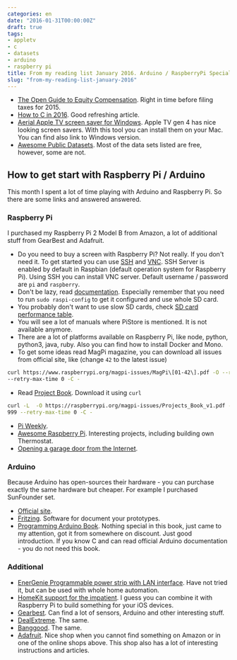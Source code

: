 ```yaml
---
categories: en
date: "2016-01-31T00:00:00Z"
draft: true
tags:
- appletv
- c
- datasets
- arduino
- raspberry pi
title: From my reading list January 2016. Arduino / RaspberryPi Special.
slug: "from-my-reading-list-january-2016"
---
```


- [The Open Guide to Equity
    Compensation](https://github.com/jlevy/og-equity-compensation). Right in
    time before filing taxes for 2015.
- [How to C in 2016](https://matt.sh/howto-c). Good refreshing article.
- [Aerial Apple TV screen saver for Windows](https://github.com/cDima/Aerial/).
    Apple TV gen 4 has nice looking screen savers. With this tool you can
    install them on your Mac. You can find also link to Windows version.
- [Awesome Public
    Datasets](https://github.com/caesar0301/awesome-public-datasets).  Most of
    the data sets listed are free, however, some are not.

## How to get start with Raspberry Pi / Arduino

This month I spent a lot of time playing with Arduino and Raspberry Pi. So
there are some links and answered answered.

### Raspberry Pi

I purchased my Raspberry Pi 2 Model B from Amazon, a lot of additional stuff
from GearBest and Adafruit.

- Do you need to buy a screen with Raspberry Pi? Not really. If you don't need
    it. To get started you can use
    [SSH](https://www.raspberrypi.org/documentation/remote-access/ssh/README.md) and [VNC](https://www.raspberrypi.org/documentation/remote-access/vnc/README.md).
    SSH Server is enabled by default in Raspbian (default operation system for Raspberry Pi). Using SSH
    you can install VNC server. Default username / password are `pi` and
    `raspberry`.
- Don't be lazy, read
    [documentation](https://www.raspberrypi.org/documentation/). Especially
    remember that you need to run `sudo raspi-config` to get it configured and
    use whole SD card.
- You probably don't want to use slow SD cards, check [SD card performance
    table](http://elinux.org/RPi_SD_cards#SD_card_performance).
- You will see a lot of manuals where PiStore is mentioned. It is not available
    anymore.
- There are a lot of platforms available on Raspberry Pi, like node, python,
    python3, java, ruby. Also you can find how to install Docker and Mono.
- To get some ideas read MagPi magazine, you can download all issues from
    official site, like (change `42` to the latest issue)

```bash
curl https://www.raspberrypi.org/magpi-issues/MagPi\[01-42\].pdf -O --retry 999
--retry-max-time 0 -C -
```

- Read [Project Book](https://www.raspberrypi.org/magpi/issues/projects-1/).
    Download it using `curl`

```bash
curl -L  -O https://raspberrypi.org/magpi-issues/Projects_Book_v1.pdf --retry
999 --retry-max-time 0 -C -
```

- [Pi Weekly](http://piweekly.net).
- [Awesome Raspberry Pi](https://github.com/blackout314/awesome-raspberry-pi).
    Interesting projects, including building own Thermostat.
- [Opening a garage door from the
    Internet](http://dhowdy.blogspot.co.uk/2015/10/opening-garage-door-from-internet.html).

### Arduino

Because Arduino has open-sources their hardware - you can purchase exactly the
same hardware but cheaper. For example I purchased SunFounder set.

- [Official site](https://www.arduino.cc).
- [Fritzing](http://fritzing.org/home/). Software for document your prototypes.
- [Programming Arduino Book](http://arduinobook.com/programming-arduino-ed1/).
    Nothing special in this book, just came to my attention, got it from
    somewhere on discount. Just good introduction. If you know C and can read
    official Arduino documentation - you do not need this book.

### Additional

- [EnerGenie Programmable power strip with LAN
    interface](http://energenie.com/item.aspx?id=7557&lang=en). Have not tried
    it, but can be used with whole home automation.
- [HomeKit support for the impatient](https://github.com/nfarina/homebridge). I
    guess you can combine it with Raspberry Pi to build something for your iOS
    devices.
- [Gearbest](http://www.gearbest.com). Can find a lot of sensors, Arduino and
    other interesting stuff.
- [DealExtreme](http://www.dx.com). The same.
- [Banggood](http://www.banggood.com). The same.
- [Adafruit](https://www.adafruit.com). Nice shop when you cannot find
    something on Amazon or in one of the online shops above. This shop also has
    a lot of interesting instructions and articles.
